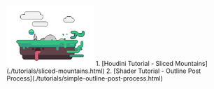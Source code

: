 <img src="images/simple-outline-post-process/header.png" alt="image" width="200"/> 
1.  [Houdini Tutorial - Sliced Mountains](./tutorials/sliced-mountains.html)
2.  [Shader Tutorial - Outline Post Process](./tutorials/simple-outline-post-process.html)

